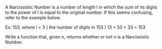 A Narcissistic Number is a number of length l in which the sum of its digits to the power of l is equal to the original number. If this seems confusing, refer to the example below.

Ex: 153, where l = 3 ( the number of digits in 153 )
13 + 53 + 33 = 153

Write a function that, given n, returns whether or not n is a Narcissistic Number.
